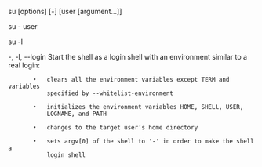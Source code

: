 su [options] [-] [user [argument...]]

su - user

su -l

-, -l, --login
           Start the shell as a login shell with an environment similar to a
           real login:

           •   clears all the environment variables except TERM and variables
               specified by --whitelist-environment

           •   initializes the environment variables HOME, SHELL, USER,
               LOGNAME, and PATH

           •   changes to the target user’s home directory

           •   sets argv[0] of the shell to '-' in order to make the shell a
               login shell
